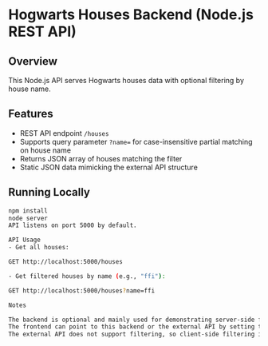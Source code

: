 # Hogwarts Houses Backend (Node.js REST API)

## Overview

This Node.js API serves Hogwarts houses data with optional filtering by house name.

## Features

- REST API endpoint `/houses`
- Supports query parameter `?name=` for case-insensitive partial matching on house name
- Returns JSON array of houses matching the filter
- Static JSON data mimicking the external API structure

## Running Locally

```bash
npm install
node server
API listens on port 5000 by default.

API Usage
- Get all houses:

GET http://localhost:5000/houses

- Get filtered houses by name (e.g., "ffi"):

GET http://localhost:5000/houses?name=ffi

Notes

The backend is optional and mainly used for demonstrating server-side filtering.
The frontend can point to this backend or the external API by setting the NEXT_PUBLIC_API_URL environment variable.
The external API does not support filtering, so client-side filtering is needed in that case.
```
````
